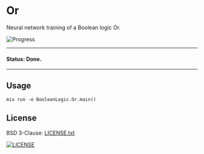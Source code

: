 # Or

Neural network training of a Boolean logic Or.

![Progress](http://progressed.io/bar/100?title=progress)

---
#### Status: Done.
---

## Usage
```
mix run -e BooleanLogic.Or.main()
```

## License
BSD 3-Clause: [LICENSE.txt](LICENSE.txt)

[<img alt="LICENSE" src="http://img.shields.io/pypi/l/Django.svg?style=flat-square"/>](LICENSE.txt)
